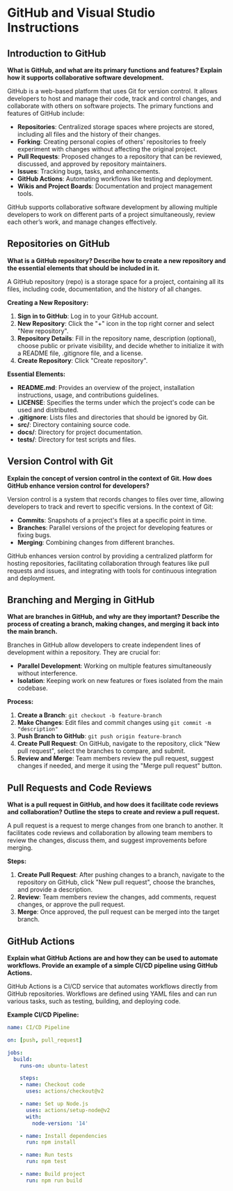 # GitHub and Visual Studio Instructions

## Introduction to GitHub

**What is GitHub, and what are its primary functions and features? Explain how it supports collaborative software development.**

GitHub is a web-based platform that uses Git for version control. It allows developers to host and manage their code, track and control changes, and collaborate with others on software projects. The primary functions and features of GitHub include:

- **Repositories**: Centralized storage spaces where projects are stored, including all files and the history of their changes.
- **Forking**: Creating personal copies of others' repositories to freely experiment with changes without affecting the original project.
- **Pull Requests**: Proposed changes to a repository that can be reviewed, discussed, and approved by repository maintainers.
- **Issues**: Tracking bugs, tasks, and enhancements.
- **GitHub Actions**: Automating workflows like testing and deployment.
- **Wikis and Project Boards**: Documentation and project management tools.

GitHub supports collaborative software development by allowing multiple developers to work on different parts of a project simultaneously, review each other’s work, and manage changes effectively.

## Repositories on GitHub

**What is a GitHub repository? Describe how to create a new repository and the essential elements that should be included in it.**

A GitHub repository (repo) is a storage space for a project, containing all its files, including code, documentation, and the history of all changes.

**Creating a New Repository:**

1. **Sign in to GitHub**: Log in to your GitHub account.
2. **New Repository**: Click the "+" icon in the top right corner and select "New repository".
3. **Repository Details**: Fill in the repository name, description (optional), choose public or private visibility, and decide whether to initialize it with a README file, .gitignore file, and a license.
4. **Create Repository**: Click "Create repository".

**Essential Elements:**

- **README.md**: Provides an overview of the project, installation instructions, usage, and contributions guidelines.
- **LICENSE**: Specifies the terms under which the project's code can be used and distributed.
- **.gitignore**: Lists files and directories that should be ignored by Git.
- **src/**: Directory containing source code.
- **docs/**: Directory for project documentation.
- **tests/**: Directory for test scripts and files.

## Version Control with Git

**Explain the concept of version control in the context of Git. How does GitHub enhance version control for developers?**

Version control is a system that records changes to files over time, allowing developers to track and revert to specific versions. In the context of Git:

- **Commits**: Snapshots of a project's files at a specific point in time.
- **Branches**: Parallel versions of the project for developing features or fixing bugs.
- **Merging**: Combining changes from different branches.

GitHub enhances version control by providing a centralized platform for hosting repositories, facilitating collaboration through features like pull requests and issues, and integrating with tools for continuous integration and deployment.

## Branching and Merging in GitHub

**What are branches in GitHub, and why are they important? Describe the process of creating a branch, making changes, and merging it back into the main branch.**

Branches in GitHub allow developers to create independent lines of development within a repository. They are crucial for:

- **Parallel Development**: Working on multiple features simultaneously without interference.
- **Isolation**: Keeping work on new features or fixes isolated from the main codebase.

**Process:**

1. **Create a Branch**: `git checkout -b feature-branch`
2. **Make Changes**: Edit files and commit changes using `git commit -m "description"`
3. **Push Branch to GitHub**: `git push origin feature-branch`
4. **Create Pull Request**: On GitHub, navigate to the repository, click "New pull request", select the branches to compare, and submit.
5. **Review and Merge**: Team members review the pull request, suggest changes if needed, and merge it using the "Merge pull request" button.

## Pull Requests and Code Reviews

**What is a pull request in GitHub, and how does it facilitate code reviews and collaboration? Outline the steps to create and review a pull request.**

A pull request is a request to merge changes from one branch to another. It facilitates code reviews and collaboration by allowing team members to review the changes, discuss them, and suggest improvements before merging.

**Steps:**

1. **Create Pull Request**: After pushing changes to a branch, navigate to the repository on GitHub, click "New pull request", choose the branches, and provide a description.
2. **Review**: Team members review the changes, add comments, request changes, or approve the pull request.
3. **Merge**: Once approved, the pull request can be merged into the target branch.

## GitHub Actions

**Explain what GitHub Actions are and how they can be used to automate workflows. Provide an example of a simple CI/CD pipeline using GitHub Actions.**

GitHub Actions is a CI/CD service that automates workflows directly from GitHub repositories. Workflows are defined using YAML files and can run various tasks, such as testing, building, and deploying code.

**Example CI/CD Pipeline:**

```yaml
name: CI/CD Pipeline

on: [push, pull_request]

jobs:
  build:
    runs-on: ubuntu-latest

    steps:
    - name: Checkout code
      uses: actions/checkout@v2

    - name: Set up Node.js
      uses: actions/setup-node@v2
      with:
        node-version: '14'

    - name: Install dependencies
      run: npm install

    - name: Run tests
      run: npm test

    - name: Build project
      run: npm run build
